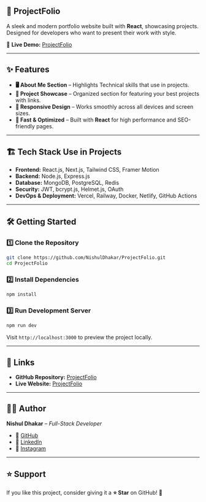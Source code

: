## 🚀 ProjectFolio  

A sleek and modern portfolio website built with **React**, showcasing projects. Designed for developers who want to present their work with style.  

🔗 **Live Demo:** [ProjectFolio](https://project-folio-chi.vercel.app/)  

---

## ✨ Features  

- **🖥️ About Me Section** – Highlights Technical skills that use in projects.   
- **📂 Project Showcase** – Organized section for featuring your best projects with links.    
- **📱 Responsive Design** – Works smoothly across all devices and screen sizes.  
- **🚀 Fast & Optimized** – Built with **React** for high performance and SEO-friendly pages.  

---

## 🏗️ Tech Stack Use in Projects

- **Frontend:** React.js, Next.js, Tailwind CSS, Framer Motion  
- **Backend:** Node.js, Express.js  
- **Database:** MongoDB, PostgreSQL, Redis  
- **Security:** JWT, bcrypt.js, Helmet.js, OAuth  
- **DevOps & Deployment:** Vercel, Railway, Docker, Netlify, GitHub Actions  

---

## 🛠️ Getting Started  

### 1️⃣ Clone the Repository  
```bash
git clone https://github.com/NishulDhakar/ProjectFolio.git
cd ProjectFolio
```

### 2️⃣ Install Dependencies  
```bash
npm install
```

### 3️⃣ Run Development Server  
```bash
npm run dev
```
Visit `http://localhost:3000` to preview the project locally.  

---

## 🔗 Links  

- **GitHub Repository:** [ProjectFolio](https://github.com/NishulDhakar/ProjectFolio)  
- **Live Website:** [ProjectFolio](https://project-folio-chi.vercel.app/)  

---

## 👨‍💻 Author  

**Nishul Dhakar** – *Full-Stack Developer*  

- 🔗 [GitHub](https://github.com/NishulDhakar)  
- 💼 [LinkedIn](https://linkedin.com/in/NishulDhakar)  
- 📸 [Instagram](https://instagram.com/NishulDhakar)  

---

## ⭐ Support  

If you like this project, consider giving it a **⭐ Star** on GitHub! 🚀
